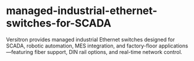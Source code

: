 # managed-industrial-ethernet-switches-for-SCADA
Versitron provides managed industrial Ethernet switches designed for SCADA, robotic automation, MES integration, and factory-floor applications—featuring fiber support, DIN rail options, and real-time network control.
